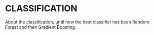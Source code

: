 # CLASSIFICATION

About the classification, until now the best classifier has been Random Forest and then Gradient Boosting.
